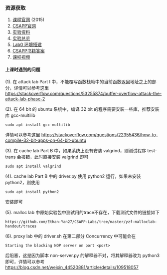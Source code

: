 ### 资源获取
1. [课程官网](https://www.cs.cmu.edu/afs/cs.cmu.edu/academic/class/15213-f15/www/index.html) (2015)
2. [CSAPP官网](http://csapp.cs.cmu.edu/3e/home.html)
3. [实验资料](https://csapp.cs.cmu.edu/3e/labs.html)
4. [实验总览](https://hansimov.gitbook.io/csapp/labs/labs-overview)
5. [Lab0 环境搭建](https://ziyang.moe/article/csapplab0.html)
6. [CSAPP书籍答案](https://dreamanddead.github.io/CSAPP-3e-Solutions/)
7. [课程视频](https://www.bilibili.com/video/BV1iW411d7hd?spm_id_from=333.999.0.0&vd_source=810e3dc9707586eb86e45ed37548b720)

#### 上课时遇到的问题

(1). 在 attack lab Part I 中，不能覆写函数栈帧中的当前函数返回地址之上的部分，详情可以参考这里
https://stackoverflow.com/questions/53255874/buffer-overflow-attack-the-attack-lab-phase-2

(2). 在 64 bit 的 ubuntu 系统中，编译 32 bit 的程序需要安装一些库，推荐安装库 gcc-multilib
```shell
sudo apt install gcc-multilib
```
详情可以参考这里
https://stackoverflow.com/questions/22355436/how-to-compile-32-bit-apps-on-64-bit-ubuntu

(3). 在 cache lab Part B 中，如果系统上没有安装 valgrind，则测试程序 test-trans 会报错，此时直接安装 valgrind 即可
```shell 
sudo apt install valgrind
```

(4). cache lab Part B 中的 driver.py 使用 python2 运行，如果未安装 python2，则使用
```shell
sudo apt install python2
```
安装即可

(5). malloc lab 中原始实验包中测试用的trace不存在，下载测试文件的链接如下
```
https://github.com/Ethan-Yan27/CSAPP-Labs/tree/master/yzf-malloclab-handout/traces
```

(6). proxy lab 中的 driver.sh 在第二部分 Concurrency 中可能会在
```
Starting the blocking NOP server on port <port>
```
后阻塞，这是因为脚本 non-server.py 的解释器不对，将其解释器改为 python3 即可，详情可以参考
https://blog.csdn.net/weixin_44520881/article/details/109518057

